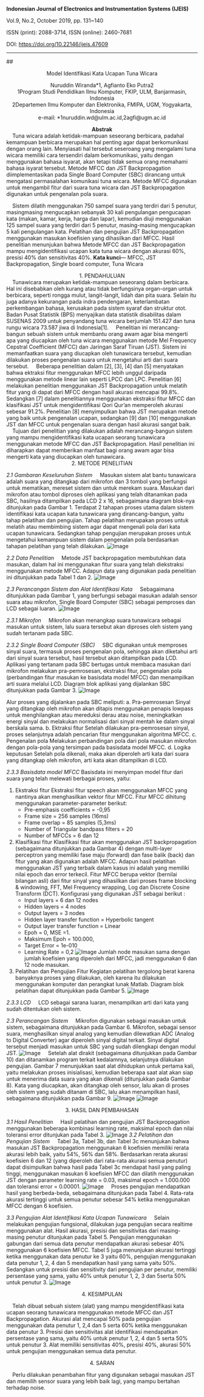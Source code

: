 **Indonesian Journal of Electronics and Instrumentation Systems (IJEIS)**

Vol.9, No.2, October 2019, pp. 131~140

ISSN (print): 2088-3714, ISSN (online): 2460-7681

DOI: https://doi.org/10.22146/ijeis.47609

---
##<center>Model Identifikasi Kata Ucapan Tuna Wicara</center>

<center>Nuruddin Wiranda*1, Agfianto Eko Putra2</center>
<center>1Program Studi Pendidikan Ilmu Komputer, FKIP, ULM, Banjarmasin, Indonesia</center>
<center>2Departemen Ilmu Komputer dan Elektronika, FMIPA, UGM, Yogyakarta, Indonesia</center>
<center>e-mail: *1nuruddin.wd@ulm.ac.id,2agfi@ugm.ac.id</center>

**<center>Abstrak</center>**
&nbsp;&nbsp;&nbsp;&nbsp;Tuna wicara adalah ketidak-mampuan seseorang berbicara, padahal kemampuan berbicara merupakan hal penting agar dapat berkomunikasi dengan orang lain. Menyiasati hal tersebut seseroang yang mengalami tuna wicara memiliki cara tersendiri dalam berkomunikasi, yaitu dengan menggunakan bahasa isyarat, akan tetapi tidak semua orang memahami bahasa isyarat tersebut. Metode MFCC dan JST Backpropagation diimplementasikan pada Single Board Computer (SBC) dirancang untuk mengatasi permasalahan komunikasi tuna wicara. Metode MFCC digunakan untuk mengambil fitur dari suara tuna wicara dan JST Backpropagation digunakan untuk pengenalan pola suara.

&nbsp;&nbsp;&nbsp;&nbsp;Sistem dilatih menggunakan 750 sampel suara yang terdiri dari 5 penutur, masingmasing mengucapkan sebanyak 30 kali pengulangan pengucapan kata (makan, kamar, kerja, harga dan lapar), kemudian diuji menggunakan 125 sampel suara yang terdiri dari 5 penutur, masing-masing mengucapkan 5 kali pengulangan kata. Pelatihan dan pengujian JST Backpropagation menggunakan masukan koefisien yang dihasilkan dari MFCC. Hasil penelitian menunjukan bahwa Metode MFCC dan JST Backpropagation mampu mengidentifikasi ucapan kata tuna wicara dengan akurasi 60%, presisi 40% dan sensitivitas 40%.
**Kata kunci**— MFCC, JST Backpropagation, Single board computer, Tuna Wicara

<center>1. PENDAHULUAN</center>
&nbsp;&nbsp;&nbsp;&nbsp;Tunawicara merupakan ketidak-mampuan seseorang dalam berbicara. Hal ini disebabkan oleh kurang atau tidak berfungsinya organ-organ untuk berbicara, seperti rongga mulut, langit-langit, lidah dan pita suara. Selain itu juga adanya kekurangan pada indra pendengaran, keterlambatan perkembangan bahasa, kerusakan pada sistem syaraf dan struktur otot. Badan Pusat Statistik (BPS) menyajikan data statistik disabilitas dalam SUSENAS 2009 untuk penyandang tuna wicara berjumlah 151.427 dan tuna rungu wicara 73.587 jiwa di Indonesia[1].
&nbsp;&nbsp;&nbsp;&nbsp;Penelitian ini merancang-bangun sebuah sistem untuk membantu orang awam agar bisa mengerti apa yang diucapkan oleh tuna wicara menggunakan metode Mel Frequency Cepstral Coefficient (MFCC) dan Jaringan Saraf Tiruan (JST). Sistem ini memanfaatkan suara yang diucapkan oleh tunawicara tersebut, kemudian dilakukan proses pengenalan suara untuk mengetahui arti dari suara tersebut.
&nbsp;&nbsp;&nbsp;&nbsp;Beberapa penelitian dalam [2], [3], [4] dan [5] menyatakan bahwa ektraksi fitur menggunakan MFCC lebih unggul daripada menggunakan metode linear lain seperti LPCC dan LPC. Penelitian [6] melakukan penelitian menggunakan JST Backpropagation untuk melatih fitur yang di dapat dari MFCC dengan hasil akurasi mencapai 99.8%. Sedangkan [7] dalam penelitiannya menggunakan ekstraksi fitur MFCC dan klasifikasi JST untuk mengidentifikasi Qori Qur’an memperoleh akurasi sebesar 91.2%. Penelitian [8] menyimpulkan bahwa JST merupakan metode yang baik untuk pengenalan ucapan, sedangkan [9] dan [10] menggunakan JST dan MFCC untuk pengenalan suara dengan hasil akurasi sangat baik.
&nbsp;&nbsp;&nbsp;&nbsp;Tujuan dari penelitian yang dilakukan adalah merancang-bangun sistem yang mampu
mengidentifikasi kata ucapan seorang tunawicara menggunakan metode MFCC dan JST Backpropagation. Hasil penelitian ini diharapkan dapat memberikan manfaat bagi orang awam agar bisa mengerti kata yang diucapkan oleh tunawicara.
&nbsp;

<center>2. METODE PENELITIAN</center>

*2.1 Gambaran Keseluruhan Sistem*
&nbsp;&nbsp;&nbsp;&nbsp;Masukan sistem alat bantu tunawicara adalah suara yang ditangkap dari mikrofon dan 3 tombol yang berfungsi untuk mematikan, mereset sistem dan untuk merekam suara. Masukan dari mikrofon atau tombol diproses oleh aplikasi yang telah ditanamkan pada SBC, hasilnya ditampilkan pada LCD 2 x 16, sebagaimana diagram blok-nya ditunjukan pada Gambar 1. Terdapat 2 tahapan proses utama dalam sistem identifikasi kata ucapan kata tunawicara yang dirancang-bangun, yaitu tahap pelatihan dan pengujian. Tahap pelatihan merupakan proses untuk melatih atau membimbing sistem agar dapat mengenali pola dari kata ucapan tunawicara. Sedangkan tahap pengujian merupakan proses untuk mengetahui kemampuan sistem dalam pengenalan pola berdasarkan tahapan pelatihan yang telah dilakukan.
![Image](img/1.png)

*2.2 Data Penelitian*
&nbsp;&nbsp;&nbsp;&nbsp;Metode JST backpropagation membutuhkan data masukan, dalam hal ini menggunakan fitur suara yang telah diekstraksi menggunakan metode MFCC. Adapun data yang digunakan pada penelitian ini ditunjukkan pada Tabel 1 dan 2.
![Image](img/2.png)

*2.3 Perancangan Sistem dan Alat Identifikasi Kata*
&nbsp;&nbsp;&nbsp;&nbsp;Sebagaimana ditunjukkan pada Gambar 1, yang berfungsi sebagai masukan adalah sensor suara atau mikrofon, Single Board Computer (SBC) sebagai pemproses dan LCD sebagai luaran.
![Image](img/3.png)

*2.3.1 Mikrofon*
&nbsp;&nbsp;&nbsp;&nbsp;Mikrofon akan menangkap suara tunawicara sebagai masukan untuk sistem, lalu suara tersebut akan diproses oleh sistem yang sudah tertanam pada SBC.

*2.3.2 Single Board Computer (SBC)*
&nbsp;&nbsp;&nbsp;&nbsp;SBC digunakan untuk memproses sinyal suara, termasuk proses pengenalan pola, sehingga akan diketahui arti dari sinyal suara tersebut, hasil tersebut akan ditampilkan pada LCD. Aplikasi yang tertanam pada SBC bertugas untuk membaca masukan dari mikrofon melakukan pra-pemrosesan, ekstraksi fitur, pengenalan pola (perbandingan fitur masukan ke basisdata model MFCC) dan menampilkan arti suara melalui LCD. Diagram blok aplikasi yang dijalankan SBC ditunjukkan pada Gambar 3.
![Image](img/4.png)

Alur proses yang dijalankan pada SBC meliputi:
a. Pra-pemrosesan
Sinyal yang ditangkap oleh mikrofon akan ditapis menggunakan penapis lowpass untuk menghilangkan atau mereduksi derau atau noise, meningkatkan energi sinyal dan melakukan normalisasi dari sinyal mentah ke dalam sinyal berskala sama.
b. Ektraksi fitur
Setelah dilakukan pra-pemrosesan sinyal, proses selanjutnya adalah pencarian fitur menggunakan algoritma MFCC.
c. Pengenalan pola
Melakukan perbandingan pola dari pola masukan mikrofon dengan pola-pola yang tersimpan pada basisdata model MFCC.
d. Logika keputusan
Setelah pola dikenali, maka akan diperoleh arti kata dari suara yang ditangkap oleh mikrofon, arti kata akan ditampilkan di LCD.

*2.3.3 Basisdata model MFCC*
Basisdata ini menyimpan model fitur dari suara yang telah melewati berbagai proses, yaitu:
1. Ekstraksi fitur
   Ekstraksi fitur speech akan menggunakan MFCC yang nantinya akan menghasilkan vektor fitur MFCC. Fitur MFCC dihitung menggunakan parameter-parameter berikut:
    - Pre-emphasis coefficients = -0,95
    - Frame size = 256 samples (16ms)
    - Frame overlap = 85 samples (5,3ms)
    - Number of Triangular bandpass filters = 20
    - Number of MFCCs = 6 dan 12
2. Klasifikasi fitur
   Klasifikasi fitur akan menggunakan JST backpropagation (sebagaimana ditunjukkan pada Gambar 4) dengan multi-layer perceptron yang memiliki fase maju (forward) dan fase balik (back) dan fitur yang akan digunakan adalah MFCC. Adapun hasil pelatihan menggunakan JST yang terbaik dalam kasus ini adalah yang memiliki nilai epoch dan error terkecil. Fitur MFCC berupa vektor (bernilai bilangan asli) dari fitur sinyal yang dihasilkan dari proses frame blocking & windowing, FFT, Mel Frequency wrapping, Log dan Discrete Cosine Transform (DCT). Konfigurasi yang digunakan JST sebagai berikut :
   - Input layers = 6 dan 12 nodes
   - Hidden layers = 4 nodes
   - Output layers = 3 nodes
   - Hidden layer transfer function = Hyperbolic tangent
   - Output layer transfer function = Linear
   - Epoh = 0, MSE =1.
   - Maksimum Epoh = 100.000,
   - Target Error = 1e-010
   - Learning Rate = 0,2
![Image](img/5.png)
    Jumlah node masukan sama dengan jumlah koefisien yang diperoleh dari MFCC, jadi menggunakan 6 dan 12 node masukan.
3. Pelatihan dan Pengujian Fitur
   Kegiatan pelatihan tergolong berat karena banyaknya proses yang dilakukan, oleh karena itu dilakukan menggunakan komputer dan perangkat lunak Matlab. Diagram blok pelatihan dapat ditunjukkan pada Gambar 5.
   ![Image](img/6.png)

*2.3.3 LCD*
&nbsp;&nbsp;&nbsp;&nbsp;LCD sebagai sarana luaran, menampilkan arti dari kata yang sudah ditentukan oleh
sistem.

*2.3 Perancangan Sistem*
&nbsp;&nbsp;&nbsp;&nbsp;Mikrofon digunakan sebagai masukan untuk sistem, sebagaimana ditunjukkan pada Gambar 6. Mikrofon, sebagai sensor suara, menghasilkan sinyal analog yang kemudian dilewatkan ADC (Analog to Digital Converter) agar diperoleh sinyal digital terkait. Sinyal digital tersebut menjadi masukan untuk SBC yang sudah dilengkapi dengan modul JST.
![Image](img/7.png)
&nbsp;&nbsp;&nbsp;&nbsp;Setelah alat dirakit (sebagaimana ditunjukkan pada Gambar 10) dan ditanamkan program terkait kedalamnya, selanjutnya dilakukan pengujian. Gambar 7 menunjukkan saat alat dihidupkan untuk pertama kali, yaitu melakukan proses inisialisasi, kemudian beberapa saat alat akan siap untuk menerima data suara yang akan dikenali (ditunjukkan pada Gambar 8). Kata yang diucapkan, akan ditangkap oleh sensor, lalu akan di proses oleh sistem yang sudah ditanam di SBC, lalu akan menampilkan hasil, sebagaimana ditunjukkan pada Gambar 9.
![Image](img/8.png)
![Image](img/9.png)

<center>3. HASIL DAN PEMBAHASAN</center>

*3.1 Hasil Penelitian*
&nbsp;&nbsp;&nbsp;&nbsp;Hasil pelatihan dan pengujian JST Backpropagation menggunakan beberapa kombinasi learning rate, maksimal epoch dan nilai toleransi error ditunjukan pada Tabel 3.
![Image](img/10.png)
*3.2 Pelatihan dan Pengujian Sistem*
&nbsp;&nbsp;&nbsp;&nbsp;Tabel 3a, Tabel 3b, dan Tabel 3c menunjukan bahwa masukan JST Backpropagation menggunakan 6 koefisien memiliki rerata akurasi lebih baik, yaitu 54%, 56% dan 58%. Berdasarkan rerata akurasi koefisien 6 dan 12 (yang diperoleh dari rata-rata akurasi semua penutur) dapat disimpulkan bahwa hasil pada Tabel 3c mendapat hasil yang paling tinggi, menggunakan masukan 6 koefisien MFCC dan dilatih menggunakan JST dengan parameter learning rate = 0.03, maksimal epoch = 1.000.000 dan toleransi error = 0.00001. 
![Image](img/11.png)
&nbsp;&nbsp;&nbsp;&nbsp;Proses pengujian mendapatkan hasil yang berbeda-beda, sebagaimana ditunjukan pada Tabel 4. Rata-rata akurasi tertinggi untuk semua penutur sebesar 54% ketika menggunakan MFCC dengan 6 koefisien. 

*3.3 Pengujian Alat Identifikasi Kata Ucapan Tunawicara*
&nbsp;&nbsp;&nbsp;&nbsp;Selain melakukan pengujian fungsional, dilakukan juga pengujian secara realtime menggunakan alat. Hasil akurasi, presisi dan sensitivitas dari masing-masing penutur ditunjukan pada Tabel 5. Pengujian menggunakan gabungan dari semua data penutur mendapatkan akurasi sebesar 40% menggunakan 6 koefisien MFCC. Tabel 5 juga menunjukan akurasi tertinggi ketika menggunakan data penutur ke 3 yaitu 60%, pengujian menggunakan data penutur 1, 2, 4 dan 5 mendapatkan hasil yang sama yaitu 50%. Sedangkan untuk presisi dan sensitivity dari pengujian per penutur, memiliki persentase yang sama, yaitu 40% untuk penutur 1, 2, 3 dan 5serta 50% untuk penutur 3.
![Image](img/12.png)

<center>4. KESIMPULAN</center>

&nbsp;&nbsp;&nbsp;&nbsp;Telah dibuat sebuah sistem (alat) yang mampu mengidentifikasi kata ucapan seorang tunawicara menggunakan metode MFCC dan JST Backpropagation. Akurasi alat mencapai 50% pada pengujian menggunakan data penutur 1, 2,4 dan 5 serta 60% ketika menggunakan data penutur 3. Presisi dan sensitivitas alat identifikasi mendapatkan persentase yang sama, yaitu 40% untuk penutur 1, 2, 4 dan 5 serta 50% untuk penutur 3. Alat memiliki sensitivitas 40%, presisi 40%, akurasi 50% untuk pengujian menggunakan semua data penutur.

<center>4. SARAN</center>

&nbsp;&nbsp;&nbsp;&nbsp;Perlu dilakukan penambahan fitur yang digunakan sebagai masukan JST dan memilih sensor suara yang lebih baik lagi, yang mampu bertahan terhadap noise.
